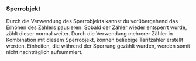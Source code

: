 ### Sperrobjekt

Durch die Verwendung des Sperrobjekts kannst du vorübergehend das Erhöhen des Zählers pausieren. Sobald der Zähler wieder entsperrt wurde, zählt dieser normal weiter. Durch die Verwendung mehrerer Zähler in Kombination mit diesem Sperrobjekt, können beliebige Tarifzähler erstellt werden. Einheiten, die während der Sperrung gezählt wurden, werden somit nicht nachträglich aufsummiert.